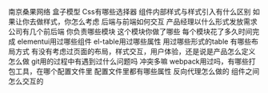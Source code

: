 南京桑果网络
盒子模型
Css有哪些选择器
组件内部样式与样式引入有什么区别
如果让你去做样式，你怎么考虑
后端与前端如何交互
产品经理以什么形式发放需求
公司有几个前后端
你负责哪些模块
这个模块你做了哪些
每个模块花了多久时间完成
elementui用过哪些组件
el-table用过哪些属性
用过哪些形式的table
有哪些布局方式
有没有考虑过页面的布局，样式交互，用户体验，还是说是产品怎么定义怎么做
git用的过程中有遇到过什么问题吗
冲突多嘛
webpack用过吗，有哪些打包工具，在哪个配置文件里
配置文件里都有哪些属性
反向代理怎么做的
组件之间怎么交互的